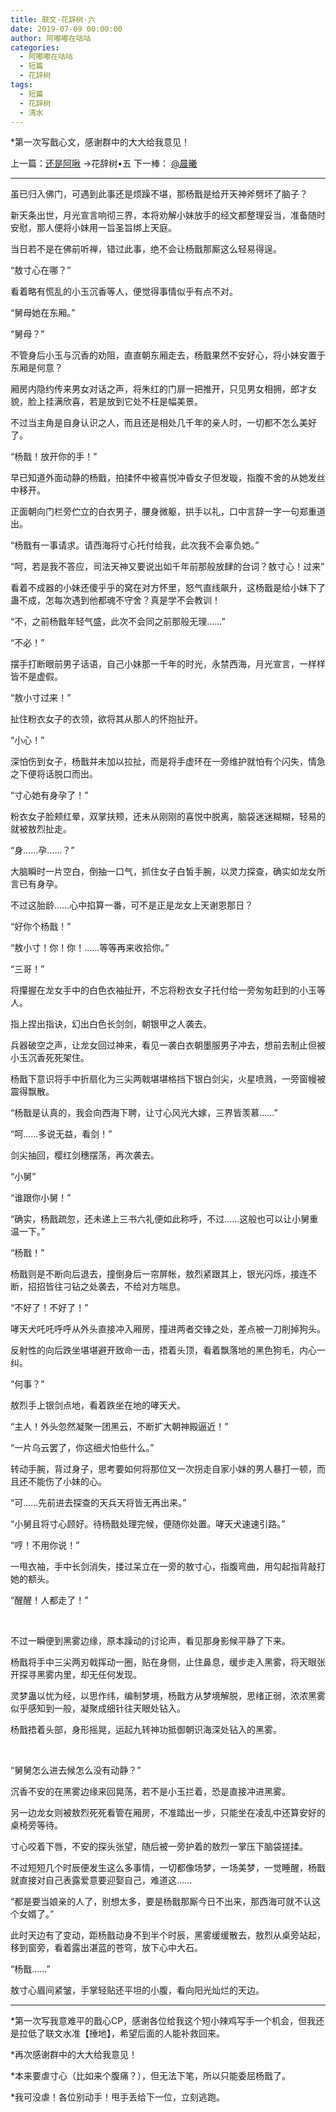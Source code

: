 ```yaml
---
title: 联文·花辞树·六
date: 2019-07-09 00:00:00
author: 阿嘟嘟在咕咕
categories: 
  - 阿嘟嘟在咕咕
  - 短篇
  - 花辞树
tags: 
  - 短篇
  - 花辞树
  - 清水
---
```


*第一次写戬心文，感谢群中的大大给我意见！

上一篇：[还是阿啾](/categories/?category=阿九) →花辞树•五  下一棒：  [@晨曦](/categories/?category=晨晨)

<!-- more -->

---

虽已归入佛门，可遇到此事还是烦躁不堪，那杨戬是给开天神斧劈坏了脑子？

新天条出世，月光宣言响彻三界，本将劝解小妹放手的经文都整理妥当，准备随时安慰，那人便将小妹用一旨圣旨绑上天庭。

当日若不是在佛前听禅，错过此事，绝不会让杨戬那厮这么轻易得逞。

“敖寸心在哪？”

看着略有慌乱的小玉沉香等人，便觉得事情似乎有点不对。

“舅母她在东厢。”

“舅母？”

不管身后小玉与沉香的劝阻，直直朝东厢走去，杨戬果然不安好心，将小妹安置于东厢是何意？

厢房内隐约传来男女对话之声，将朱红的门扉一把推开，只见男女相拥，郎才女貌，脸上挂满欣喜，若是放到它处不枉是幅美景。

不过当主角是自身认识之人，而且还是相处几千年的亲人时，一切都不怎么美好了。

“杨戬！放开你的手！”

早已知道外面动静的杨戬，拍揉怀中被喜悦冲昏女子但发璇，指腹不舍的从她发丝中移开。

正面朝向门栏旁伫立的白衣男子，腰身微躯，拱手以礼，口中言辞一字一句郑重道出。

“杨戬有一事请求。请西海将寸心托付给我，此次我不会辜负她。”

“呵，若是我不答应，司法天神又要说出如千年前那般放肆的台词？敖寸心！过来”

看着不成器的小妹还傻乎乎的窝在对方怀里，怒气直线飙升，这杨戬是给小妹下了蛊不成，怎每次遇到他都魂不守舍？真是学不会教训！

“不，之前杨戬年轻气盛，此次不会同之前那般无理......”

“不必！”

摆手打断眼前男子话语，自己小妹那一千年的时光，永禁西海，月光宣言，一样样皆不是虚假。

“敖小寸过来！”

扯住粉衣女子的衣领，欲将其从那人的怀抱扯开。

“小心！”

深怕伤到女子，杨戬并未加以拉扯，而是将手虚环在一旁维护就怕有个闪失，情急之下便将话脱口而出。

“寸心她有身孕了！”

粉衣女子脸颊红晕，双掌扶颊，还未从刚刚的喜悦中脱离，脑袋迷迷糊糊，轻易的就被敖烈扯走。

“身......孕......？”

大脑瞬时一片空白，倒抽一口气，抓住女子白皙手腕，以灵力探查，确实如龙女所言已有身孕。

不过这胎龄......心中掐算一番，可不是正是龙女上天谢恩那日？

“好你个杨戬！”

“敖小寸！你！你！......等等再来收拾你。”

“三哥！”

将攥握在龙女手中的白色衣袖扯开，不忘将粉衣女子托付给一旁匆匆赶到的小玉等人。

指上捏出指诀，幻出白色长剑剑，朝银甲之人袭去。

兵器破空之声，让龙女回过神来，看见一袭白衣朝墨服男子冲去，想前去制止但被小玉沉香死死架住。

杨戬下意识将手中折扇化为三尖两戟堪堪格挡下银白剑尖，火星喷溅，一旁窗幔被震得飘散。

“杨戬是认真的，我会向西海下聘，让寸心风光大嫁，三界皆羡慕......”

“呵......多说无益，看剑！”

剑尖抽回，樱红剑穗摆荡，再次袭去。

“小舅”

“谁跟你小舅！”

“确实，杨戬疏忽，还未递上三书六礼便如此称呼，不过......这般也可以让小舅重温一下。”

“杨戬！”

杨戬则是不断向后退去，撞倒身后一帘屏帐，敖烈紧跟其上，银光闪烁，接连不断，招招皆往刁钻之处袭去，不给对方喘息。

“不好了！不好了！”

哮天犬吒吒呼呼从外头直接冲入厢房，撞进两者交锋之处，差点被一刀削掉狗头。

反射性的向后跌坐堪堪避开致命一击，捂着头顶，看着飘落地的黑色狗毛，内心一纠。

“何事？”

敖烈手上银剑点地，看着跌坐在地的哮天犬。

“主人！外头忽然凝聚一团黑云，不断扩大朝神殿逼近！”

“一片乌云罢了，你这细犬怕些什么。”

转动手腕，背过身子，思考要如何将那位又一次拐走自家小妹的男人暴打一顿，而且还不能伤了小妹的心。

“可......先前进去探查的天兵天将皆无再出来。”

“小舅且将寸心顾好。待杨戬处理完候，便随你处置。哮天犬速速引路。”

“哼！不用你说！”

一甩衣袖，手中长剑消失，搂过呆立在一旁的敖寸心，指腹弯曲，用勾起指背敲打她的额头。

“醒醒！人都走了！”

</br>

不过一瞬便到黑雾边缘，原本躁动的讨论声，看见那身影候平静了下来。

杨戬将手中三尖两刃戟挥动一圈，贴在身侧，止住鼻息，缓步走入黑雾，将天眼张开探寻黑雾内里，却无任何发现。

灵梦蛊以忧为经，以思作纬，编制梦境，杨戬方从梦境解脱，思绪正弱，浓浓黑雾似乎感知到一般，凝聚成细针往天眼处钻入。

杨戬捂着头部，身形摇晃，运起九转神功抵御朝识海深处钻入的黑雾。

</br>

“舅舅怎么进去候怎么没有动静？”

沉香不安的在黑雾边缘来回晃荡，若不是小玉拦着，恐是直接冲进黑雾。

另一边龙女则被敖烈死死看管在厢房，不准踏出一步，只能坐在凌乱中还算安好的桌椅旁等待。

寸心咬着下唇，不安的探头张望，随后被一旁护着的敖烈一掌压下脑袋搓揉。

不过短短几个时辰便发生这么多事情，一切都像场梦，一场美梦，一觉睡醒，杨戬就直接对自己表露爱意要迎娶自己，难道这......

“都是要当娘亲的人了，别想太多，要是杨戬那厮今日不出来，那西海可就不认这个女婿了。”

此时天边有了变动，距杨戬动身不到半个时辰，黑雾缓缓散去，敖烈从桌旁站起，移到窗旁，看着露出湛蓝的苍穹，放下心中大石。

“杨戬......”

敖寸心眉间紧皱，手掌轻贴还平坦的小腹，看向阳光灿烂的天边。

---

*第一次写我意难平的戬心CP，感谢各位给我这个短小辣鸡写手一个机会，但我还是拉低了联文水准【捶地】，希望后面的人能补救回来。

*再次感谢群中的大大给我意见！

*本来要虐寸心（比如来个腹痛？），但无法下笔，所以只能委屈杨戬了。

*我可没虐！各位别动手！甩手丢给下一位，立刻逃跑。
